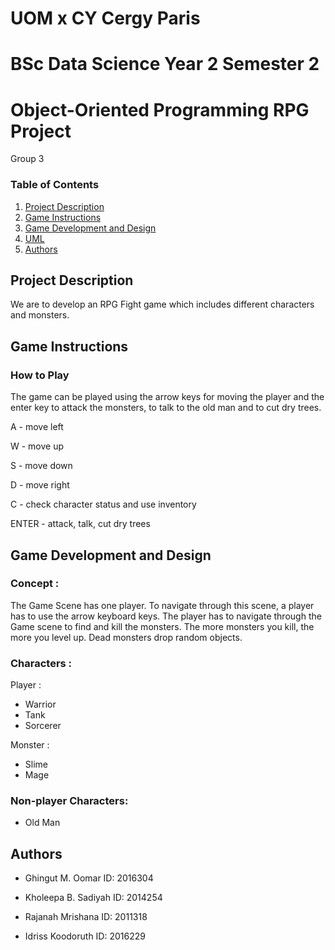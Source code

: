 


# UOM x CY Cergy Paris

# BSc Data Science Year 2 Semester 2

# Object-Oriented Programming RPG Project

Group 3

### Table of Contents

1. [Project Description](#projectdescription)
2. [Game Instructions](#gameinstructions)
3. [Game Development and Design](#gamedevelopmentanddesign)
4. [UML](#uml)
5. [Authors](#authors)
 
## Project Description

We are to develop an RPG Fight game which includes different characters and monsters. 


## Game Instructions
### How to Play
The game can be played using the arrow keys for moving the player and the enter key to attack the monsters, to talk to the old man and to cut dry trees.

A - move left

W - move up

S - move down

D - move right

C - check character status and use inventory

ENTER - attack, talk, cut dry trees

## Game Development and Design

### Concept : 
The Game Scene has one player. To navigate through this scene, a player has to use the arrow keyboard keys. The player has to navigate through the Game scene to find and kill the monsters.
The more monsters you kill, the more you level up.
Dead monsters drop random objects.
### Characters :

Player :

* Warrior
* Tank
* Sorcerer

Monster :

* Slime
* Mage

### Non-player Characters:

* Old Man


## Authors

* Ghingut M. Oomar ID: 2016304

* Kholeepa B. Sadiyah ID: 2014254

* Rajanah Mrishana ID: 2011318

* Idriss Koodoruth ID: 2016229


